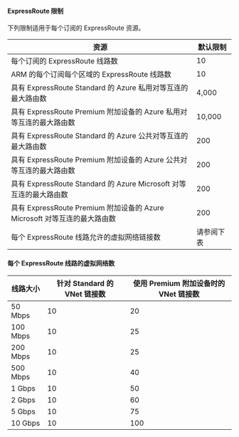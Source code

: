 #### ExpressRoute 限制

下列限制适用于每个订阅的 ExpressRoute 资源。

| 资源 | 默认限制 |
|---|---|
| 每个订阅的 ExpressRoute 线路数 | 10 |
| ARM 的每个订阅每个区域的 ExpressRoute 线路数 | 10 |
| 具有 ExpressRoute Standard 的 Azure 私用对等互连的最大路由数 | 4,000 |
| 具有 ExpressRoute Premium 附加设备的 Azure 私用对等互连的最大路由数 | 10,000 |
| 具有 ExpressRoute Standard 的 Azure 公共对等互连的最大路由数 | 200 |
| 具有 ExpressRoute Premium 附加设备的 Azure 公共对等互连的最大路由数 | 200 |
| 具有 ExpressRoute Standard 的 Azure Microsoft 对等互连的最大路由数 | 200 |
| 具有 ExpressRoute Premium 附加设备的 Azure Microsoft 对等互连的最大路由数 | 200 |
| 每个 ExpressRoute 线路允许的虚拟网络链接数 | 请参阅下表 |

#### 每个 ExpressRoute 线路的虚拟网络数

| **线路大小** | **针对 Standard 的 VNet 链接数** | **使用 Premium 附加设备时的 VNet 链接数** |
|---|---|---|
| 50 Mbps | 10 | 20 |
| 100 Mbps | 10 | 25 |
| 200 Mbps | 10 | 25 |
| 500 Mbps | 10 | 40 |
| 1 Gbps | 10 | 50 |
| 2 Gbps | 10 | 60 |
| 5 Gbps | 10 | 75 |
| 10 Gbps | 10 | 100 |

<!---HONumber=Mooncake_1010_2016-->
